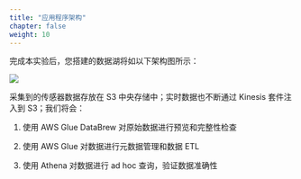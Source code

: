 ```yaml
---
title: "应用程序架构"
chapter: false
weight: 10
---
```


完成本实验后，您搭建的数据湖将如以下架构图所示：

![](/images/LakeHouse/3_0_0_arch.png)

采集到的传感器数据存放在 S3 中央存储中；实时数据也不断通过 Kinesis 套件注入到 S3；我们将会：

1. 使用 AWS Glue DataBrew 对原始数据进行预览和完整性检查

2. 使用 AWS Glue 对数据进行元数据管理和数据 ETL

3. 使用 Athena 对数据进行 ad hoc 查询，验证数据准确性

